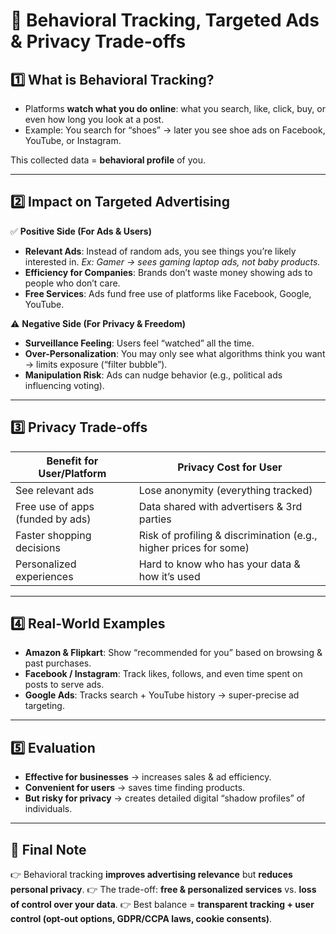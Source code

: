 # 🎯 Behavioral Tracking, Targeted Ads & Privacy Trade-offs

## 1️⃣ What is Behavioral Tracking?

* Platforms **watch what you do online**: what you search, like, click, buy, or even how long you look at a post.
* Example: You search for “shoes” → later you see shoe ads on Facebook, YouTube, or Instagram.

This collected data = **behavioral profile** of you.

---

## 2️⃣ Impact on Targeted Advertising

✅ **Positive Side (For Ads & Users)**

* **Relevant Ads**: Instead of random ads, you see things you’re likely interested in.
  *Ex: Gamer → sees gaming laptop ads, not baby products.*
* **Efficiency for Companies**: Brands don’t waste money showing ads to people who don’t care.
* **Free Services**: Ads fund free use of platforms like Facebook, Google, YouTube.

⚠️ **Negative Side (For Privacy & Freedom)**

* **Surveillance Feeling**: Users feel “watched” all the time.
* **Over-Personalization**: You may only see what algorithms think you want → limits exposure (“filter bubble”).
* **Manipulation Risk**: Ads can nudge behavior (e.g., political ads influencing voting).

---

## 3️⃣ Privacy Trade-offs

| Benefit for User/Platform        | Privacy Cost for User                                             |
| -------------------------------- | ----------------------------------------------------------------- |
| See relevant ads                 | Lose anonymity (everything tracked)                               |
| Free use of apps (funded by ads) | Data shared with advertisers & 3rd parties                        |
| Faster shopping decisions        | Risk of profiling & discrimination (e.g., higher prices for some) |
| Personalized experiences         | Hard to know who has your data & how it’s used                    |

---

## 4️⃣ Real-World Examples

* **Amazon & Flipkart**: Show “recommended for you” based on browsing & past purchases.
* **Facebook / Instagram**: Track likes, follows, and even time spent on posts to serve ads.
* **Google Ads**: Tracks search + YouTube history → super-precise ad targeting.

---

## 5️⃣ Evaluation

* **Effective for businesses** → increases sales & ad efficiency.
* **Convenient for users** → saves time finding products.
* **But risky for privacy** → creates detailed digital “shadow profiles” of individuals.

---

## 🎯 Final Note

👉 Behavioral tracking **improves advertising relevance** but **reduces personal privacy**.
👉 The trade-off: **free & personalized services** vs. **loss of control over your data**.
👉 Best balance = **transparent tracking + user control (opt-out options, GDPR/CCPA laws, cookie consents)**.
